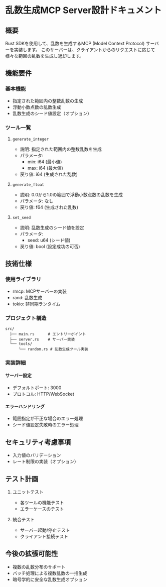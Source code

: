 # 乱数生成MCP Server設計ドキュメント

## 概要

Rust SDKを使用して、乱数を生成するMCP (Model Context Protocol) サーバーを実装します。
このサーバーは、クライアントからのリクエストに応じて様々な範囲の乱数を生成し返却します。

## 機能要件

### 基本機能
- 指定された範囲内の整数乱数の生成
- 浮動小数点数の乱数生成
- 乱数生成のシード値設定（オプション）

### ツール一覧

1. `generate_integer`
   - 説明: 指定された範囲内の整数乱数を生成
   - パラメータ:
     - min: i64 (最小値)
     - max: i64 (最大値)
   - 戻り値: i64 (生成された乱数)

2. `generate_float`
   - 説明: 0.0から1.0の範囲で浮動小数点数の乱数を生成
   - パラメータ: なし
   - 戻り値: f64 (生成された乱数)

3. `set_seed`
   - 説明: 乱数生成のシード値を設定
   - パラメータ:
     - seed: u64 (シード値)
   - 戻り値: bool (設定成功の可否)

## 技術仕様

### 使用ライブラリ
- rmcp: MCPサーバーの実装
- rand: 乱数生成
- tokio: 非同期ランタイム

### プロジェクト構造
```
src/
  ├── main.rs      # エントリーポイント
  ├── server.rs    # サーバー実装
  └── tools/
      └── random.rs # 乱数生成ツール実装
```

### 実装詳細

#### サーバー設定
- デフォルトポート: 3000
- プロトコル: HTTP/WebSocket

#### エラーハンドリング
- 範囲指定が不正な場合のエラー処理
- シード値設定失敗時のエラー処理

## セキュリティ考慮事項
- 入力値のバリデーション
- レート制限の実装（オプション）

## テスト計画
1. ユニットテスト
   - 各ツールの機能テスト
   - エラーケースのテスト

2. 統合テスト
   - サーバー起動/停止テスト
   - クライアント接続テスト

## 今後の拡張可能性
- 複数の乱数分布のサポート
- バッチ処理による複数乱数の一括生成
- 暗号学的に安全な乱数生成オプション
